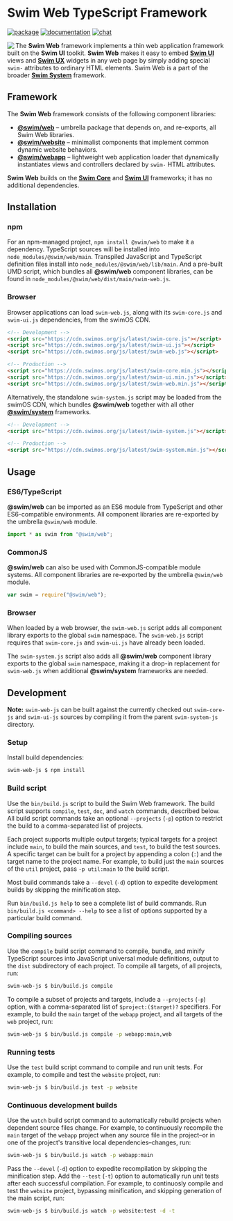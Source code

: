 # Swim Web TypeScript Framework

[![package](https://img.shields.io/npm/v/@swim/web.svg)](https://www.npmjs.com/package/@swim/web)
[![documentation](https://img.shields.io/badge/doc-TypeDoc-blue.svg)](https://docs.swimos.org/js/latest/modules/_swim_web.html)
[![chat](https://img.shields.io/badge/chat-Gitter-green.svg)](https://gitter.im/swimos/community)

<a href="https://www.swimos.org"><img src="https://docs.swimos.org/readme/marlin-blue.svg" align="left"></a>

The **Swim Web** framework implements a thin web application framework built on
the **Swim UI** toolkit.  **Swim Web** makes it easy to embed
[**Swim UI**](https://github.com/swimos/swim/tree/master/swim-system-js/swim-ui-js)
views and [**Swim UX**](https://github.com/swimos/swim/tree/master/swim-system-js/swim-ux-js)
widgets in any web page by simply adding special `swim-` attributes to ordinary
HTML elements.  Swim Web is a part of the broader
[**Swim System**](https://github.com/swimos/swim/tree/master/swim-system-js/@swim/system) framework.

## Framework

The **Swim Web** framework consists of the following component libraries:

- [**@swim/web**](@swim/web) –
  umbrella package that depends on, and re-exports, all Swim Web libraries.
- [**@swim/website**](@swim/website) –
  minimalist components that implement common dynamic website behaviors.
- [**@swim/webapp**](@swim/webapp) –
  lightweight web application loader that dynamically instantiates views and
  controllers declared by `swim-` HTML attributes.

**Swim Web** builds on the [**Swim Core**](https://github.com/swimos/swim/tree/master/swim-system-js/swim-core-js)
and [**Swim UI**](https://github.com/swimos/swim/tree/master/swim-system-js/swim-ui-js)
frameworks; it has no additional dependencies.

## Installation

### npm

For an npm-managed project, `npm install @swim/web` to make it a dependency.
TypeScript sources will be installed into `node_modules/@swim/web/main`.
Transpiled JavaScript and TypeScript definition files install into
`node_modules/@swim/web/lib/main`.  And a pre-built UMD script, which
bundles all **@swim/web** component libraries, can be found in
`node_modules/@swim/web/dist/main/swim-web.js`.

### Browser

Browser applications can load `swim-web.js`, along with its `swim-core.js`
and `swim-ui.js` dependencies, from the swimOS CDN.

```html
<!-- Development -->
<script src="https://cdn.swimos.org/js/latest/swim-core.js"></script>
<script src="https://cdn.swimos.org/js/latest/swim-ui.js"></script>
<script src="https://cdn.swimos.org/js/latest/swim-web.js"></script>

<!-- Production -->
<script src="https://cdn.swimos.org/js/latest/swim-core.min.js"></script>
<script src="https://cdn.swimos.org/js/latest/swim-ui.min.js"></script>
<script src="https://cdn.swimos.org/js/latest/swim-web.min.js"></script>
```

Alternatively, the standalone `swim-system.js` script may be loaded
from the swimOS CDN, which bundles **@swim/web** together with all other
[**@swim/system**](https://github.com/swimos/swim/tree/master/swim-system-js/@swim/system)
frameworks.

```html
<!-- Development -->
<script src="https://cdn.swimos.org/js/latest/swim-system.js"></script>

<!-- Production -->
<script src="https://cdn.swimos.org/js/latest/swim-system.min.js"></script>
```

## Usage

### ES6/TypeScript

**@swim/web** can be imported as an ES6 module from TypeScript and other
ES6-compatible environments.  All component libraries are re-exported by
the umbrella `@swim/web` module.

```typescript
import * as swim from "@swim/web";
```

### CommonJS

**@swim/web** can also be used with CommonJS-compatible module systems.
All component libraries are re-exported by the umbrella `@swim/web` module.

```javascript
var swim = require("@swim/web");
```

### Browser

When loaded by a web browser, the `swim-web.js` script adds all component
library exports to the global `swim` namespace.  The `swim-web.js` script
requires that `swim-core.js` and `swim-ui.js` have already been loaded.

The `swim-system.js` script also adds all **@swim/web** component library
exports to the global `swim` namespace, making it a drop-in replacement
for `swim-web.js` when additional **@swim/system** frameworks are needed.

## Development

**Note:**
`swim-web-js` can be built against the currently checked out `swim-core-js` and
`swim-ui-js` sources by compiling it from the parent `swim-system-js` directory.

### Setup

Install build dependencies:

```sh
swim-web-js $ npm install
```

### Build script

Use the `bin/build.js` script to build the Swim Web framework.
The build script supports `compile`, `test`, `doc`, and `watch` commands,
described below.  All build script commands take an optional `--projects`
(`-p`) option to restrict the build to a comma-separated list of projects.

Each project supports multiple output targets; typical targets for a project
include `main`, to build the main sources, and `test`, to build the test
sources.  A specific target can be built for a project by appending a colon
(`:`) and the target name to the project name.  For example, to build just the
`main` sources of the `util` project, pass `-p util:main` to the build script.

Most build commands take a `--devel` (`-d`) option to expedite development
builds by skipping the minification step.

Run `bin/build.js help` to see a complete list of build commands.  Run
`bin/build.js <command> --help` to see a list of options supported by a
particular build command.

### Compiling sources

Use the `compile` build script command to compile, bundle, and minify
TypeScript sources into JavaScript universal module definitions, output
to the `dist` subdirectory of each project.  To compile all targets,
of all projects, run:

```sh
swim-web-js $ bin/build.js compile
```

To compile a subset of projects and targets, include a `--projects` (`-p`)
option, with a comma-separated list of `$project:($target)?` specifiers.
For example, to build the `main` target of the `webapp` project, and all
targets of the `web` project, run:

```sh
swim-web-js $ bin/build.js compile -p webapp:main,web
```

### Running tests

Use the `test` build script command to compile and run unit tests.
For example, to compile and test the `website` project, run:

```sh
swim-web-js $ bin/build.js test -p website
```

### Continuous development builds

Use the `watch` build script command to automatically rebuild projects when
dependent source files change.  For example, to continuously recompile the
`main` target of the `webapp` project when any source file in the project–or
in one of the project's transitive local dependencies–changes, run:

```sh
swim-web-js $ bin/build.js watch -p webapp:main
```

Pass the `--devel` (`-d`) option to expedite recompilation by skipping the
minification step.  Add the `--test` (`-t`) option to automatically run unit
tests after each successful compilation.  For example, to continuosly compile
and test the `website` project, bypassing minification, and skipping generation
of the main script, run:

```sh
swim-web-js $ bin/build.js watch -p website:test -d -t
```

